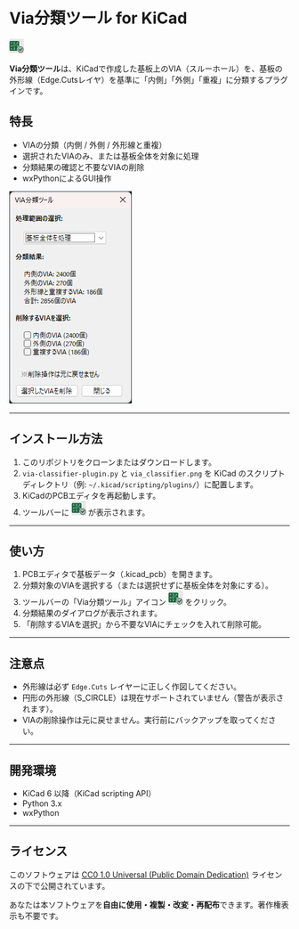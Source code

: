 # Via分類ツール for KiCad

![icon](via_classifier.png)

**Via分類ツール**は、KiCadで作成した基板上のVIA（スルーホール）を、基板の外形線（Edge.Cutsレイヤ）を基準に「内側」「外側」「重複」に分類するプラグインです。

## 特長

- VIAの分類（内側 / 外側 / 外形線と重複）
- 選択されたVIAのみ、または基板全体を対象に処理
- 分類結果の確認と不要なVIAの削除
- wxPythonによるGUI操作

![usage image](images/kicad-via-classifier.png)

---

## インストール方法

1. このリポジトリをクローンまたはダウンロードします。
2. `via-classifier-plugin.py` と `via_classifier.png` を KiCad のスクリプトディレクトリ（例: `~/.kicad/scripting/plugins/`）に配置します。
3. KiCadのPCBエディタを再起動します。
4. ツールバーに ![icon](via_classifier.png) が表示されます。

---

## 使い方

1. PCBエディタで基板データ（.kicad_pcb）を開きます。
2. 分類対象のVIAを選択する（または選択せずに基板全体を対象にする）。
3. ツールバーの「Via分類ツール」アイコン ![icon](via_classifier.png) をクリック。
4. 分類結果のダイアログが表示されます。
5. 「削除するVIAを選択」から不要なVIAにチェックを入れて削除可能。

---

## 注意点

- 外形線は必ず `Edge.Cuts` レイヤーに正しく作図してください。
- 円形の外形線（S_CIRCLE）は現在サポートされていません（警告が表示されます）。
- VIAの削除操作は元に戻せません。実行前にバックアップを取ってください。

---

## 開発環境

- KiCad 6 以降（KiCad scripting API）
- Python 3.x
- wxPython

---

## ライセンス

このソフトウェアは [CC0 1.0 Universal (Public Domain Dedication)](https://creativecommons.org/publicdomain/zero/1.0/deed.ja) ライセンスの下で公開されています。

あなたは本ソフトウェアを**自由に使用・複製・改変・再配布**できます。著作権表示も不要です。

